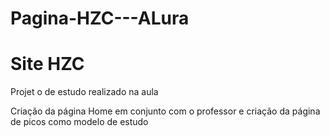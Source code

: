 # Pagina-HZC---ALura #

<h1>Site HZC</h1>

<p>Projet o de estudo realizado na aula</p>

<p>Criação da página Home em conjunto com o professor e criação da página de picos como modelo de estudo</p>
